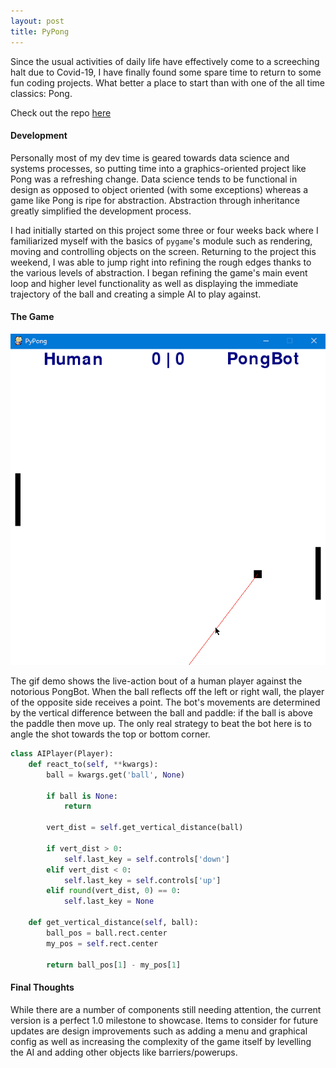 ```yaml
---
layout: post
title: PyPong
---
```


Since the usual activities of daily life have effectively come to a screeching halt due to Covid-19, I have finally found some spare time to return to some fun coding projects. What better a place to start than with one of the all time classics: Pong.

Check out the repo [here](https://github.com/bormanjo/py-pong)

#### Development

Personally most of my dev time is geared towards data science and systems processes, so putting time into a graphics-oriented project like Pong was a refreshing change. Data science tends to be functional in design as opposed to object oriented (with some exceptions) whereas a game like Pong is ripe for abstraction. Abstraction through inheritance greatly simplified the development process.

I had initially started on this project some three or four weeks back where I familiarized myself with the basics of `pygame`'s module such as rendering, moving and controlling objects on the screen. Returning to the project this weekend, I was able to jump right into refining the rough edges thanks to the various levels of abstraction. I began refining the game's main event loop and higher level functionality as well as displaying the immediate trajectory of the ball and creating a simple AI to play against.

#### The Game

![Pong Demo](https://github.com/bormanjo/py-pong/blob/master/demo.gif?raw=true)

The gif demo shows the live-action bout of a human player against the notorious PongBot. When the ball reflects off the left or right wall, the player of the opposite side receives a point. The bot's movements are determined by the vertical difference between the ball and paddle: if the ball is above the paddle then move up. The only real strategy to beat the bot here is to angle the shot towards the top or bottom corner.

```python
class AIPlayer(Player):
    def react_to(self, **kwargs):
        ball = kwargs.get('ball', None)

        if ball is None:
            return

        vert_dist = self.get_vertical_distance(ball)

        if vert_dist > 0:
            self.last_key = self.controls['down']
        elif vert_dist < 0:
            self.last_key = self.controls['up']
        elif round(vert_dist, 0) == 0:
            self.last_key = None

    def get_vertical_distance(self, ball):
        ball_pos = ball.rect.center
        my_pos = self.rect.center

        return ball_pos[1] - my_pos[1]
```

#### Final Thoughts

While there are a number of components still needing attention, the current version is a perfect 1.0 milestone to showcase. Items to consider for future updates are design improvements such as adding a menu and graphical config as well as increasing the complexity of the game itself by levelling the AI and adding other objects like barriers/powerups.
